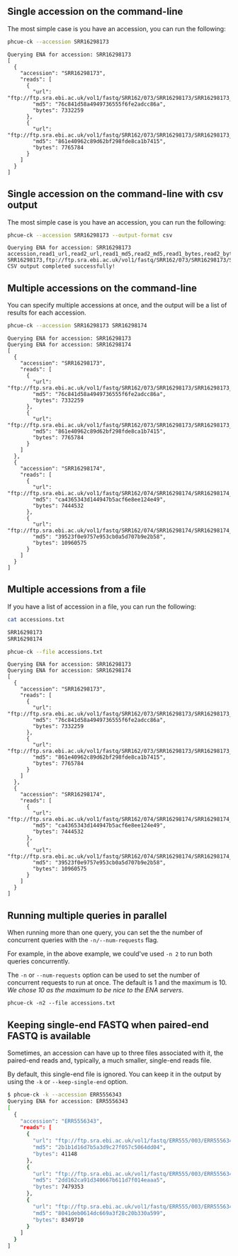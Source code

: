 ## Single accession on the command-line

The most simple case is you have an accession, you can run the following:

```bash
phcue-ck --accession SRR16298173
```

```
Querying ENA for accession: SRR16298173
[
  {
    "accession": "SRR16298173",
    "reads": [
      {
        "url": "ftp://ftp.sra.ebi.ac.uk/vol1/fastq/SRR162/073/SRR16298173/SRR16298173_1.fastq.gz",
        "md5": "76c841d58a4949736555f6fe2adcc86a",
        "bytes": 7332259
      },
      {
        "url": "ftp://ftp.sra.ebi.ac.uk/vol1/fastq/SRR162/073/SRR16298173/SRR16298173_2.fastq.gz",
        "md5": "861e40962c89d62bf298fde8ca1b7415",
        "bytes": 7765784
      }
    ]
  }
]

```

## Single accession on the command-line with csv output

The most simple case is you have an accession, you can run the following:

```bash
phcue-ck --accession SRR16298173 --output-format csv
```

```
Querying ENA for accession: SRR16298173
accession,read1_url,read2_url,read1_md5,read2_md5,read1_bytes,read2_bytes
SRR16298173,ftp://ftp.sra.ebi.ac.uk/vol1/fastq/SRR162/073/SRR16298173/SRR16298173_1.fastq.gz,ftp://ftp.sra.ebi.ac.uk/vol1/fastq/SRR162/073/SRR16298173/SRR16298173_2.fastq.gz,76c841d58a4949736555f6fe2adcc86a,861e40962c89d62bf298fde8ca1b7415,7332259,7765784
CSV output completed successfully!

```

## Multiple accessions on the command-line

You can specify multiple accessions at once, and the output will be a list of results for each accession.

```bash
phcue-ck --accession SRR16298173 SRR16298174
```

```
Querying ENA for accession: SRR16298173
Querying ENA for accession: SRR16298174
[
  {
    "accession": "SRR16298173",
    "reads": [
      {
        "url": "ftp://ftp.sra.ebi.ac.uk/vol1/fastq/SRR162/073/SRR16298173/SRR16298173_1.fastq.gz",
        "md5": "76c841d58a4949736555f6fe2adcc86a",
        "bytes": 7332259
      },
      {
        "url": "ftp://ftp.sra.ebi.ac.uk/vol1/fastq/SRR162/073/SRR16298173/SRR16298173_2.fastq.gz",
        "md5": "861e40962c89d62bf298fde8ca1b7415",
        "bytes": 7765784
      }
    ]
  },
  {
    "accession": "SRR16298174",
    "reads": [
      {
        "url": "ftp://ftp.sra.ebi.ac.uk/vol1/fastq/SRR162/074/SRR16298174/SRR16298174_1.fastq.gz",
        "md5": "ca4365343d144947b5acf6e8ee124e49",
        "bytes": 7444532
      },
      {
        "url": "ftp://ftp.sra.ebi.ac.uk/vol1/fastq/SRR162/074/SRR16298174/SRR16298174_2.fastq.gz",
        "md5": "39523f0e9757e953cb0a5d707b9e2b58",
        "bytes": 10960575
      }
    ]
  }
]

```

## Multiple accessions from a file

If you have a list of accession in a file, you can run the following:

```bash
cat accessions.txt
```

```bash
SRR16298173
SRR16298174
```

```bash
phcue-ck --file accessions.txt
```

```
Querying ENA for accession: SRR16298173
Querying ENA for accession: SRR16298174
[
  {
    "accession": "SRR16298173",
    "reads": [
      {
        "url": "ftp://ftp.sra.ebi.ac.uk/vol1/fastq/SRR162/073/SRR16298173/SRR16298173_1.fastq.gz",
        "md5": "76c841d58a4949736555f6fe2adcc86a",
        "bytes": 7332259
      },
      {
        "url": "ftp://ftp.sra.ebi.ac.uk/vol1/fastq/SRR162/073/SRR16298173/SRR16298173_2.fastq.gz",
        "md5": "861e40962c89d62bf298fde8ca1b7415",
        "bytes": 7765784
      }
    ]
  },
  {
    "accession": "SRR16298174",
    "reads": [
      {
        "url": "ftp://ftp.sra.ebi.ac.uk/vol1/fastq/SRR162/074/SRR16298174/SRR16298174_1.fastq.gz",
        "md5": "ca4365343d144947b5acf6e8ee124e49",
        "bytes": 7444532
      },
      {
        "url": "ftp://ftp.sra.ebi.ac.uk/vol1/fastq/SRR162/074/SRR16298174/SRR16298174_2.fastq.gz",
        "md5": "39523f0e9757e953cb0a5d707b9e2b58",
        "bytes": 10960575
      }
    ]
  }
]

```

## Running multiple queries in parallel

When running more than one query, you can set the the number of concurrent queries with the `-n/--num-requests` flag.

For example, in the above example, we could've used `-n 2` to run both queries concurrently.

The `-n` or `--num-requests` option can be used to set the number of concurrent requests to run at once. The default is 1 and the maximum is 10. _We chose 10 as the maximum to be nice to the ENA servers_.

```
phcue-ck -n2 --file accessions.txt
```

## Keeping single-end FASTQ when paired-end FASTQ is available

Sometimes, an accession can have up to three files associated with it, the paired-end reads and, typically, a much smaller, single-end reads file.

By default, this single-end file is ignored. You can keep it in the output by using the `-k` or `--keep-single-end` option.

```bash
$ phcue-ck -k --accession ERR5556343
Querying ENA for accession: ERR5556343
[
  {
    "accession": "ERR5556343",
    "reads": [
      {
        "url": "ftp://ftp.sra.ebi.ac.uk/vol1/fastq/ERR555/003/ERR5556343/ERR5556343.fastq.gz",
        "md5": "2b1b1d16d7b5a3d9c27f057c5064dd04",
        "bytes": 41148
      },
      {
        "url": "ftp://ftp.sra.ebi.ac.uk/vol1/fastq/ERR555/003/ERR5556343/ERR5556343_1.fastq.gz",
        "md5": "2dd162ca91d340667b611d7f014eaaa5",
        "bytes": 7479353
      },
      {
        "url": "ftp://ftp.sra.ebi.ac.uk/vol1/fastq/ERR555/003/ERR5556343/ERR5556343_2.fastq.gz",
        "md5": "8041deb0614dc669a3f28c20b330a599",
        "bytes": 8349710
      }
    ]
  }
]

```
